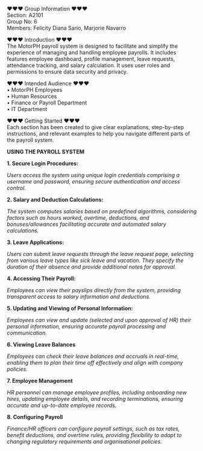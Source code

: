 ♥♥♥ Group Information ♥♥♥                                                                                                                                  
Section: A2101                                                                                                                     
Group No:  6                                                                                                                      
Members: Felicity Diana Sario, Marjorie Navarro                                                                                       






♥♥♥ Introduction ♥♥♥                                                                                                                                                                                                                                                                           
The MotorPH payroll system  is designed to facilitate and simplify the experience of managing and handling employee payrolls. 
It includes features  employee dashboard, profile management, leave requests, attendance  tracking, and salary calculation.
It uses user roles and permissions to ensure data security and privacy.

♥♥♥ Intended Audience ♥♥♥                                                                                                                                                                                                                                                        
• MotorPH Employees                                                                                                                                                                                                                                                               
• Human Resources                                                                                                                                                                                                                                                                 
• Finance or Payroll Department                                                                                                                                                                                                                                                     
• IT Department                                                                                                                                                                                                                                                                  
                                                                                                                                                                                                                                                                                  
 ♥♥♥ Getting Started ♥♥♥  
Each section has been created to give clear explanations, step-by-step instructions, and relevant examples to help you navigate different parts of the payroll system. 


**USING THE PAYROLL SYSTEM**

**1. Secure Login Procedures:**
   
   *Users access the system using unique login credentials comprising a username and password, ensuring secure authentication and access control.*

**2. Salary and Deduction Calculations:**
   
   *The system computes salaries based on predefined algorithms, considering factors such as hours worked, overtime, deductions, and bonuses/allowances facilitating accurate and automated salary calculations.*

**3. Leave Applications:**
   
   *Users can submit leave requests through the leave request page, selecting from various leave types like sick leave and vacation. They specify the duration of their absence and provide additional notes for approval.*

**4. Accessing Their Payroll:**
   
   *Employees can view their payslips directly from the system, providing transparent access to salary information and deductions.*

**5. Updating and Viewing of Personal Information:**

   *Employees can view and update (selected and upon approval of HR) their personal information, ensuring accurate payroll processing and communication.*

**6. Viewing Leave Balances**

   *Employees can check their leave balances and accruals in real-time, enabling them to plan their time off effectively and align with company policies.*

**7. Employee Management**

   *HR personnel can manage employee profiles, including onboarding new hires, updating employee details, and recording terminations, ensuring accurate and up-to-date employee records.*

**8. Configuring Payroll**

   *Finance/HR officers can configure payroll settings, such as tax rates, benefit deductions, and overtime rules, providing flexibility to adapt to changing regulatory requirements and organisational policies.*



